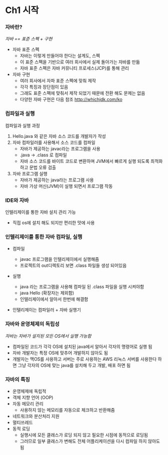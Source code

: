 # Ch1 시작

### 자바란?
*자바 == 표준 스펙 + 구현*
- 자바 표준 스펙
  - 자바는 이렇게 만들어야 한다는 설계도, 스펙
  - 이 표준 스펙을 기반으로 여러 회사에서 실제 돌아가는 자바를 만듦
  - 자바 표준 스펙은 자바 커뮤니티 프로세스(JCP)를 통해 관리
- 자바 구현
  - 여러 회사에서 자파 표준 스펙에 맞춰 제작
  - 각각 특징과 장단점이 있음
  - 그래도 표준 스펙에 맞춰서 제작 되었기 때문에 전환 해도 문제는 없음
  - 다양한 자바 구현은 다음 참조 http://whichjdk.com/ko


### 컴파일과 실행
컴파일과 실행 과정
1. Hello.java 와 같은 자바 소스 코드를 개발자가 작성
2. 자바 컴파일러를 사용해서 소스 코드를 컴파일
    - 자바가 제공하는 javac라는 프로그램을 사용
    - .java -> .class 로 컴파일
    - 자바 소스 코드를 바이트 코드로 변환하며 JVM에서 빠르게 실행 되도록 최적화 하고 문법 오류 검출
3. 자바 프로그램 실행
    - 자바가 제공하는 java라는 프로그램 사용
    - 자바 가상 머신(JVM)이 실행 되면서 프로그램 작동

### IDE와 자바
인텔리제이를 통한 자바 설치 관리 가능
- 직접 os에 설치 해도 되지만 편리한 맛에 사용

### 인텔리제이를 통한 자바 컴파일, 실행
- 컴파일
  - javac 프로그램을 인텔리제이에서 실행해줌
  - 프로젝트의 out디렉토리 보면 .class 파일들 생성 되어있음
- 실행
  - java 라는 프로그램을 사용해 컴파일 된 .class 파일을 실행 시켜야함
  - java Hello (확장자는 제외함)
  - 인텔리제이에서 알아서 한번에 해결함
  
- 인텔리제이는 컴파일러 + 자바 실행기


### 자바와 운영체제의 독립성
*자바는 자바가 설치된 모든 OS에서 실행 가능함*
- 컴파일된 코드가 각각 OS에 설치된 java에서 알아서 각자의 명령어로 실행 됨
- 자바 개발자는 특정 OS에 맞추어 개발하지 않아도 됨
- 개발자는 맥OS를 사용하고 서버는 주로 사용하는 AWS 리눅스 서버를 사용한다 하면 그냥 각자의 OS에 맞는 java를 설치해 두고 개발, 배포 하면 됨

### 자바의 특징
- 운영체제에 독립적
- 객체 지향 언어 (OOP)
- 자동 메모리 관리
  - 사용하지 않는 메모리를 자동으로 체크하고 반환해줌
- 네트워크와 분산처리 지원
- 멀티쓰레드
- 동적 로딩
  - 실행시에 모든 클래스가 로딩 되지 않고 필요한 시점에 동적으로 로딩됨
  - 그러므로 일부 클래스가 변해도 전체 어플리케이션을 다시 컴파일 하지 않아도 됨 

